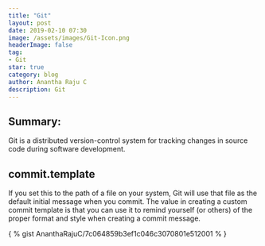 ```yaml
---
title: "Git"
layout: post
date: 2019-02-10 07:30
image: /assets/images/Git-Icon.png
headerImage: false
tag:
- Git
star: true
category: blog
author: Anantha Raju C
description: Git
---
```


## Summary:

Git is a distributed version-control system for tracking changes in source code during software development.

## commit.template

If you set this to the path of a file on your system, Git will use that file as the default initial message when you commit. The value in creating a custom commit template is that you can use it to remind yourself (or others) of the proper format and style when creating a commit message.

{ % gist AnanthaRajuC/7c064859b3ef1c046c3070801e512001 % }
